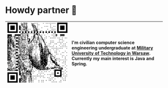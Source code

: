 # Howdy partner 🤠

| <img src="canvas.png" alt="drawing" width="984"/> | I'm civilian computer science engineering undergraduate at [Military University of Technology in Warsaw](https://en.wikipedia.org/wiki/Military_University_of_Technology). Currently my main interest is Java and Spring. |
| :---: | :--- |


<!--
**jakub-kowalik/jakub-kowalik** is a ✨ _special_ ✨ repository because its `README.md` (this file) appears on your GitHub profile.

Here are some ideas to get you started:

- 🔭 I’m currently working on ...
- 🌱 I’m currently learning ...
- 👯 I’m looking to collaborate on ...
- 🤔 I’m looking for help with ...
- 💬 Ask me about ...
- 📫 How to reach me: ...
- 😄 Pronouns: ...
- ⚡ Fun fact: ...
-->
